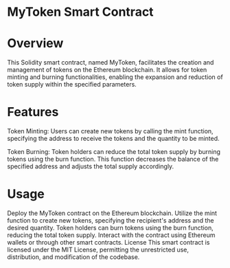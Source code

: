 # MyToken Smart Contract
# Overview
This Solidity smart contract, named MyToken, facilitates the creation and management of tokens on the Ethereum blockchain. It allows for token minting and burning functionalities, enabling the expansion and reduction of token supply within the specified parameters.

# Features
Token Minting: Users can create new tokens by calling the mint function, specifying the address to receive the tokens and the quantity to be minted.

Token Burning: Token holders can reduce the total token supply by burning tokens using the burn function. This function decreases the balance of the specified address and adjusts the total supply accordingly.

# Usage
Deploy the MyToken contract on the Ethereum blockchain.
Utilize the mint function to create new tokens, specifying the recipient's address and the desired quantity.
Token holders can burn tokens using the burn function, reducing the total token supply.
Interact with the contract using Ethereum wallets or through other smart contracts.
License
This smart contract is licensed under the MIT License, permitting the unrestricted use, distribution, and modification of the codebase.

